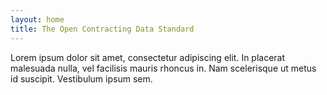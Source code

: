 ```yaml
---
layout: home
title: The Open Contracting Data Standard
---
```


Lorem ipsum dolor sit amet, consectetur adipiscing elit. In placerat malesuada nulla, vel facilisis mauris rhoncus in. Nam scelerisque ut metus id suscipit. Vestibulum ipsum sem.

